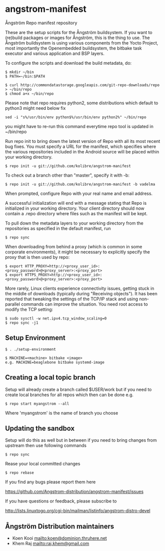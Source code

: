 angstrom-manifest
=================

Ångström Repo manifest repository

These are the setup scripts for the Ångström buildsystem. If you want to (re)build packages or images for Ångström, this is the thing to use.
The Ångström buildsystem is using various components from the Yocto Project, most importantly the Openembedded buildsystem, the bitbake task executor and various application and BSP layers.

To configure the scripts and download the build metadata, do:

	$ mkdir ~/bin
	$ PATH=~/bin:$PATH

	$ curl http://commondatastorage.googleapis.com/git-repo-downloads/repo > ~/bin/repo
	$ chmod a+x ~/bin/repo

Please note that repo requires python2, some distributions which default to python3 might need below fix

	sed -i "s%/usr/bin/env python$%/usr/bin/env python2%" ~/bin/repo

you might have to re-run this command everytime repo tool is updated in ~/bin/repo

Run repo init to bring down the latest version of Repo with all its most recent bug fixes. You must specify a URL for the manifest, which specifies where the various repositories included in the Android source will be placed within your working directory.

	$ repo init -u git://github.com/kolibre/angstrom-manifest

To check out a branch other than "master", specify it with -b:

	$ repo init -u git://github.com/kolibre/angstrom-manifest -b vadelma

When prompted, configure Repo with your real name and email address.

A successful initialization will end with a message stating that Repo is initialized in your working directory. Your client directory should now contain a .repo directory where files such as the manifest will be kept.

To pull down the metadata layers to your working directory from the repositories as specified in the default manifest, run

	$ repo sync

When downloading from behind a proxy (which is common in some corporate environments), it might be necessary to explicitly specify the proxy that is then used by repo:

	$ export HTTP_PROXY=http://<proxy_user_id>:<proxy_password>@<proxy_server>:<proxy_port>
	$ export HTTPS_PROXY=http://<proxy_user_id>:<proxy_password>@<proxy_server>:<proxy_port>

More rarely, Linux clients experience connectivity issues, getting stuck in the middle of downloads (typically during "Receiving objects"). It has been reported that tweaking the settings of the TCP/IP stack and using non-parallel commands can improve the situation. You need root access to modify the TCP setting:

	$ sudo sysctl -w net.ipv4.tcp_window_scaling=0
	$ repo sync -j1


Setup Environment
-----------------
	$ . ./setup-environment

	$ MACHINE=<machine> bitbake <image>
	e.g. MACHINE=beaglebone bitbake systemd-image

Creating a local topic branch
-----------------------------

Setup will already create a branch called $USER/work
but if you need to create local branches for all repos which then can be done e.g.

	$ repo start myangstrom --all

Where 'myangstrom' is the name of branch you choose

Updating the sandbox
--------------------

Setup will do this as well but in between if you need to bring changes from upstream then
use following commands

	$ repo sync

Rease your local committed changes

	$ repo rebase


If you find any bugs please report them here

https://github.com/Angstrom-distribution/angstrom-manifest/issues

If you have questions or feedback, please subscribe to

http://lists.linuxtogo.org/cgi-bin/mailman/listinfo/angstrom-distro-devel

Ångström Distribution maintainers
---------------------------------

* Koen Kooi <mailto:koen@dominion.thruhere.net>
* Khem Raj  <mailto:raj.khem@gmail.com>
